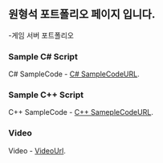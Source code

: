 ## 원형석 포트폴리오 페이지 입니다.

-게임 서버 포트폴리오

### Sample C# Script
C# SampleCode - [C# SampleCodeURL](https://github.com/WonHyeongSeok/ServerCSharpCode).

### Sample C++ Script
C++ SampleCode - [C++ SamepleCodeURL](https://github.com/WonHyeongSeok/ServerCPP).

### Video
Video - [VideoUrl](https://youtu.be/q2wwcHjqtTQ).

